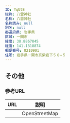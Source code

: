 ```yaml
---
ID: YqUtE
総称: 八雲神社
名称: 八雲神社
名称読み: null
別名: null
都道府県: 岩手県
区域: 一関市
緯度: 38.8867845
経度: 141.1318874
郵便番号: 0210901
住所: 岩手県一関市真柴岩下５８−５
---
```


## その他

### 参考URL

| URL | 説明          |
| --- | ------------- |
|     | OpenStreetMap |
